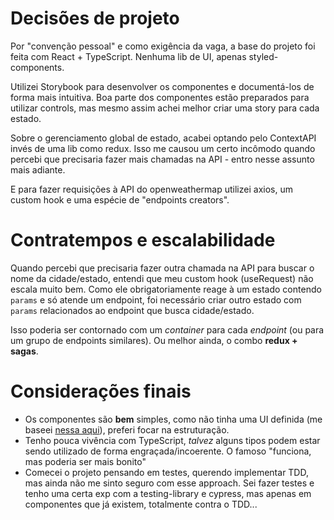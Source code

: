 # Decisões de projeto
Por "convenção pessoal" e como exigência da vaga, a base do projeto foi feita com React + TypeScript. Nenhuma lib de UI, apenas styled-components. 

Utilizei Storybook para desenvolver os componentes e documentá-los de forma mais intuitiva. Boa parte dos componentes estão preparados para utilizar controls, mas mesmo assim achei melhor criar uma story para cada estado.

Sobre o gerenciamento global de estado, acabei optando pelo ContextAPI invés de uma lib como redux. Isso me causou um certo incômodo quando percebi que precisaria fazer mais chamadas na API - entro nesse assunto mais adiante.

E para fazer requisições à API do openweathermap utilizei axios, um custom hook e uma espécie de "endpoints creators". 

# Contratempos e escalabilidade
Quando percebi que precisaria fazer outra chamada na API para buscar o nome da cidade/estado, entendi que meu custom hook (useRequest) não escala muito bem. Como ele obrigatoriamente reage à um estado contendo ```params``` e só atende um endpoint, foi necessário criar outro estado com ```params``` relacionados ao endpoint que busca cidade/estado. 

Isso poderia ser contornado com um *container* para cada *endpoint* (ou para um grupo de endpoints similares). Ou melhor ainda, o combo **redux + sagas**.

# Considerações finais
  * Os componentes são **bem** simples, como não tinha uma UI definida (me baseei [nessa aqui](https://miro.medium.com/max/2000/1*3t0TyGikG-6_E3MZkmooSQ.png)), preferi focar na estruturação.
  * Tenho pouca vivência com TypeScript, *talvez* alguns tipos podem estar sendo utilizado de forma engraçada/incoerente. O famoso "funciona, mas poderia ser mais bonito"
  * Comecei o projeto pensando em testes, querendo implementar TDD, mas ainda não me sinto seguro com esse approach. Sei fazer testes e tenho uma certa exp com a testing-library e cypress, mas apenas em componentes que já existem, totalmente contra o TDD...